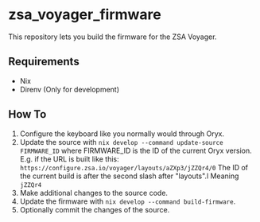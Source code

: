 # zsa_voyager_firmware

This repository lets you build the firmware for the ZSA Voyager.

## Requirements

- Nix
- Direnv (Only for development)

## How To

1. Configure the keyboard like you normally would through Oryx.
2. Update the source with `nix develop --command update-source FIRMWARE_ID`
   where FIRMWARE_ID is the ID of the current Oryx version. E.g. if the URL is
   built like this: `https://configure.zsa.io/voyager/layouts/aZXp3/jZZQr4/0`
   The ID of the current build is after the second slash after "layouts".l
   Meaning `jZZQr4`
3. Make additional changes to the source code.
4. Update the firmware with `nix develop --command build-firmware`.
5. Optionally commit the changes of the source.
